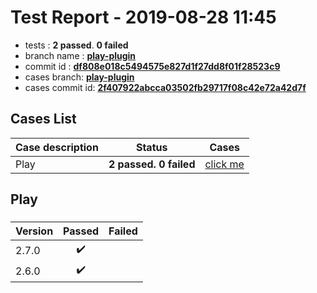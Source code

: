 # Test Report - 2019-08-28 11:45

- tests  : **2 passed**. **0 failed**
- branch name : **[play-plugin](https://github.com/apache/incubator-skywalking/tree/play-plugin)**
- commit id : **[df808e018c5494575e827d1f27dd8f01f28523c9](https://github.com/apache/incubator-skywalking/commit/df808e018c5494575e827d1f27dd8f01f28523c9)**
- cases branch: **[play-plugin](https://github.com/SkywalkingTest/skywalking-autotest-scenarios/tree/play-plugin)**
- cases commit id: **[2f407922abcca03502fb29717f08c42e72a42d7f](https://github.com/SkywalkingTest/skywalking-autotest-scenarios/commit/2f407922abcca03502fb29717f08c42e72a42d7f)**

## Cases List

| Case description | Status | Cases|
|:-----|:-----:|:-----:|
|Play| **2 passed. 0 failed**| [click me](#play) |

## Play

### 
|  Version     | Passed | Failed|
|:------------- |:-------:|:-----:|
| 2.7.0  | :heavy_check_mark:||
| 2.6.0  | :heavy_check_mark:||


